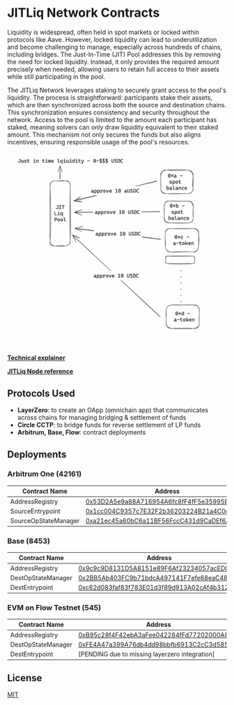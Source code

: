 # JITLiq Network Contracts

Liquidity is widespread, often held in spot markets or locked within protocols like Aave. However, locked liquidity can lead to underutilization and become challenging to manage, especially across hundreds of chains, including bridges. The Just-In-Time (JIT) Pool addresses this by removing the need for locked liquidity. Instead, it only provides the required amount precisely when needed, allowing users to retain full access to their assets while still participating in the pool.

The JITLiq Network leverages staking to securely grant access to the pool's liquidity. The process is straightforward: participants stake their assets, which are then synchronized across both the source and destination chains. This synchronization ensures consistency and security throughout the network. Access to the pool is limited to the amount each participant has staked, meaning solvers can only draw liquidity equivalent to their staked amount. This mechanism not only secures the funds but also aligns incentives, ensuring responsible usage of the pool's resources.

![alt text](image.png)

[**Technical explainer**](https://bit.ly/JITLiq)

[**JITLiq Node reference**](https://github.com/JITLiq/JITLiq-node)

## Protocols Used

-   **LayerZero**: to create an OApp (omnichain app) that communicates across chains for managing bridging & settlement of funds
-   **Circle CCTP**: to bridge funds for reverse settlement of LP funds
-   **Arbitrum, Base, Flow**: contract deployments

## Deployments

### Arbitrum One (42161)

| Contract Name        | Address                                                                                                              |
| -------------------- | -------------------------------------------------------------------------------------------------------------------- |
| AddressRegistry      | [0x53D2A5e9a88A716954A6fc8fF4fF5e35995BDF09](https://arbiscan.io/address/0x53D2A5e9a88A716954A6fc8fF4fF5e35995BDF09) |
| SourceEntrypoint     | [0x1cc004C9357c7E32F2b36203224B21a4C0c47B95](https://arbiscan.io/address/0x1cc004C9357c7E32F2b36203224B21a4C0c47B95) |
| SourceOpStateManager | [0xa21ec45a60bC6a11BF56FccC431d9CaDEf6Ae367](https://arbiscan.io/address/0xa21ec45a60bC6a11BF56FccC431d9CaDEf6Ae367) |

### Base (8453)

| Contract Name      | Address                                                                                                               |
| ------------------ | --------------------------------------------------------------------------------------------------------------------- |
| AddressRegistry    | [0x9c9c9D8131D5A8151e89F6Af23234057acED0ea3](https://basescan.org/address/0x9c9c9D8131D5A8151e89F6Af23234057acED0ea3) |
| DestOpStateManager | [0x2BB5Ab403FC9b71bdcA497141F7efe68eaC4876a](https://basescan.org/address/0x2BB5Ab403FC9b71bdcA497141F7efe68eaC4876a) |
| DestEntrypoint     | [0xc62d083faf83f783E01d3f89d913A02cAf4b3120](https://basescan.org/address/0xc62d083faf83f783E01d3f89d913A02cAf4b3120) |

### EVM on Flow Testnet (545)

| Contract Name      | Address                                                                                                                          |
| ------------------ | -------------------------------------------------------------------------------------------------------------------------------- |
| AddressRegistry    | [0xB95c28f4F42ebA3aFee042284fFd77202000A808](https://evm-testnet.flowscan.io/address/0xB95c28f4F42ebA3aFee042284fFd77202000A808) |
| DestOpStateManager | [0xFE4A47a399A76db4dd98bbfb6913C2cC3d585BAf](https://evm-testnet.flowscan.io/address/0xFE4A47a399A76db4dd98bbfb6913C2cC3d585BAf) |
| DestEntrypoint     | [PENDING due to missing layerzero integration]                                                                                   |

## License

[MIT](./LICENSE)
